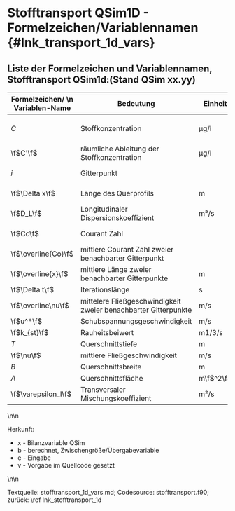 Stofftransport QSim1D - Formelzeichen/Variablennamen {#lnk_transport_1d_vars}
====================================================

## Liste der Formelzeichen und Variablennamen, Stofftransport QSim1d:(Stand QSim xx.yy)

| Formelzeichen/ \n Variablen-Name | Bedeutung | Einheit | Wert | Variablennamen \n Quellcode | Herkunft |
|----------------|------------|--------------|---------|---------|---------|
| _C_            | Stoffkonzentration           | µg/l |  | U, U_neu, S1, S2, S3, S4,Uneu_1 |  | 	
| \f$C'\f$       | räumliche Ableitung der Stoffkonzentration | µg/l |  | CUx |  | 
| _i_            | Gitterpunkt                  |   |  | i, ior, m1, m2, m3 |  | 
| \f$\Delta x\f$ | Länge des Querprofils        | m |  | elen,elenl, dx, dx_p1, dx_m1 |  | 
| \f$D_L\f$      | Longitudinaler Dispersionskoeffizient | m²/s |  | DL	 |  | 
| \f$Co\f$       | Courant Zahl	                |   |  | Crr, Crr1, Crr2, Crm,Crnt | 	 | 
| \f$\overline{Co}\f$ | mittlere Courant Zahl zweier benachbarter Gitterpunkt |  |  | Cour_mit |  | 
| \f$\overline{x}\f$  | mittlere Länge zweier benachbarter Gitterpunkte | m |  | dx_Stern |  | 
| \f$\Delta t\f$ | Iterationslänge              | s |  | deltat|  | 
| \f$\overline\nu\f$  | mittelere Fließgeschwindigkeit zweier benachbarter Gitterpunkte | m/s |  | vr |  | 
| \f$u^*\f$      | Schubspannungsgeschwindigkeit | m/s |  | ust |  | 
| \f$k_{st}\f$   | Rauheitsbeiwert              | m1/3/s |  | rau |  | 
| _T_            | Querschnittstiefe            | m	|  | tiefe |  | 
| \f$\nu\f$      | mittlere Fließgeschwindigkeit | m/s |  | vmitt |  | 
| _B_            | Querschnittsbreite           | m |  | Breite |  | 
| _A_            | Querschnittsfläche           | m\f$^2\f$|  | flae	 |  | 
| \f$\varepsilon_l\f$ | Transversaler Mischungskoeffizient | m²/s |  | lat_K | | 

\n\n

Herkunft:
+ x - Bilanzvariable QSim 
+ b - berechnet, Zwischengröße/Übergabevariable 
+ e - Eingabe 
+ v - Vorgabe im Quellcode gesetzt 

\n\n

Textquelle: stofftransport_1d_vars.md; Codesource: stofftransport.f90; 
zurück: \ref lnk_stofftransport_1d